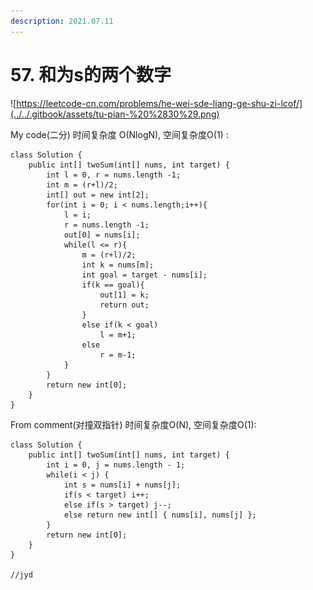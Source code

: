 ```yaml
---
description: 2021.07.11
---
```


# 57. 和为s的两个数字

![https://leetcode-cn.com/problems/he-wei-sde-liang-ge-shu-zi-lcof/](../../.gitbook/assets/tu-pian-%20%2830%29.png)

My code\(二分\) 时间复杂度 O\(NlogN\), 空间复杂度O\(1\) :

```text
class Solution {
    public int[] twoSum(int[] nums, int target) {
        int l = 0, r = nums.length -1;
        int m = (r+l)/2;
        int[] out = new int[2];
        for(int i = 0; i < nums.length;i++){
            l = i;
            r = nums.length -1;
            out[0] = nums[i];
            while(l <= r){
                m = (r+l)/2;
                int k = nums[m];
                int goal = target - nums[i];
                if(k == goal){
                    out[1] = k;
                    return out;
                }
                else if(k < goal)
                    l = m+1;
                else 
                    r = m-1;
            }
        }
        return new int[0];
    }
}
```

From comment\(对撞双指针\) 时间复杂度O\(N\), 空间复杂度O\(1\):

```text
class Solution {
    public int[] twoSum(int[] nums, int target) {
        int i = 0, j = nums.length - 1;
        while(i < j) {
            int s = nums[i] + nums[j];
            if(s < target) i++;
            else if(s > target) j--;
            else return new int[] { nums[i], nums[j] };
        }
        return new int[0];
    }
}

//jyd

```




